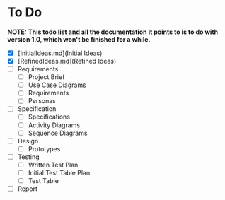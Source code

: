 # To Do

**NOTE: This todo list and all the documentation it points to is to do with
version 1.0, which won't be finished for a while.**

- [X] [InitialIdeas.md](Initial Ideas)
- [X] [RefinedIdeas.md](Refined Ideas)
- [ ] Requirements
    - [ ] Project Brief
    - [ ] Use Case Diagrams
    - [ ] Requirements
    - [ ] Personas
- [ ] Specification
    - [ ] Specifications
    - [ ] Activity Diagrams
    - [ ] Sequence Diagrams
- [ ] Design
    - [ ] Prototypes
- [ ] Testing
    - [ ] Written Test Plan
    - [ ] Initial Test Table Plan
    - [ ] Test Table
- [ ] Report
